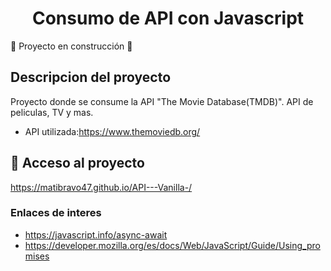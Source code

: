 <h1 align="center"> Consumo de API con Javascript </h1>

:construction: Proyecto en construcción :construction:

## Descripcion del proyecto
<p>Proyecto donde se consume la API "The Movie Database(TMDB)". API de peliculas, TV y mas. </p>

- API utilizada:https://www.themoviedb.org/ 

## 📁 Acceso al proyecto 
https://matibravo47.github.io/API---Vanilla-/


### Enlaces de interes 
- https://javascript.info/async-await
- https://developer.mozilla.org/es/docs/Web/JavaScript/Guide/Using_promises
